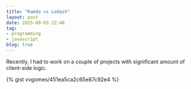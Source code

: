 ```yaml
---
title: "Ramda vs Lodash"
layout: post
date: 2015-09-03 22:48
tag:
- programming
- javascript
blog: true
---
```


Recently, I had to work on a couple of projects with significant amount of client-side logic.

{% gist vvgomes/451ea5ca2c65e87c92e4 %}
